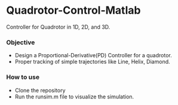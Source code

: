 # Quadrotor-Control-Matlab
Controller for Quadrotor in 1D, 2D, and 3D.

### Objective ###
* Design a Proportional-Derivative(PD) Controller for a quadrotor.
* Proper tracking of simple trajectories like Line, Helix, Diamond.

### How to use ###
* Clone the repository
* Run the runsim.m file to visualize the simulation.
